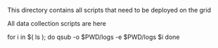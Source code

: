 This directory contains all scripts that need to be deployed on the grid

All data collection scripts are here

for i in $( ls ); 
do qsub -o $PWD/logs -e $PWD/logs $i 
done

